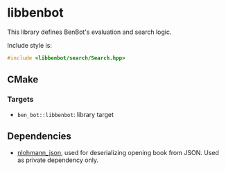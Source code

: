 # libbenbot

This library defines BenBot's evaluation and search logic.

Include style is:
```cpp
#include <libbenbot/search/Search.hpp>
```

## CMake

### Targets

* `ben_bot::libbenbot`: library target

## Dependencies

* [nlohmann_json](https://json.nlohmann.me/), used for deserializing opening book from JSON. Used as private dependency only.
